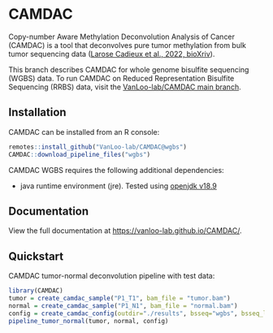 
<!-- README.md is generated from README.Rmd. Please edit that file -->

# CAMDAC

Copy-number Aware Methylation Deconvolution Analysis of Cancer (CAMDAC)
is a tool that deconvolves pure tumor methylation from bulk tumor
sequencing data ([Larose Cadieux et al., 2022,
bioXriv](https://www.biorxiv.org/content/10.1101/2020.11.03.366252v2)).

This branch describes CAMDAC for whole genome bisulfite sequencing
(WGBS) data. To run CAMDAC on Reduced Representation Bisulfite
Sequencing (RRBS) data, visit the [VanLoo-lab/CAMDAC main
branch](https://github.com/VanLoo-lab/CAMDAC/tree/main).

<!-- badges: start -->

<!-- badges: end -->

## Installation

CAMDAC can be installed from an R console:

``` r
remotes::install_github("VanLoo-lab/CAMDAC@wgbs")
CAMDAC::download_pipeline_files("wgbs")
```

CAMDAC WGBS requires the following additional dependencies:

  - java runtime environment (jre). Tested using [openjdk
    v18.9](https://openjdk.org/)

## Documentation

View the full documentation at <https://vanloo-lab.github.io/CAMDAC/>.

## Quickstart

CAMDAC tumor-normal deconvolution pipeline with test data:

``` r
library(CAMDAC)
tumor = create_camdac_sample("P1_T1", bam_file = "tumor.bam")
normal = create_camdac_sample("P1_N1", bam_file = "normal.bam")
config = create_camdac_config(outdir="./results", bsseq="wgbs", bsseq_lib="pe", build="hg38")
pipeline_tumor_normal(tumor, normal, config)
```
